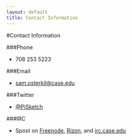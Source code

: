 ```yaml
---
layout: default
title: Contact Information
---
```

#Contact Information

###Phone
* 708 253 5223

###Email
* [sam.osterkil@case.edu](mailto:sam.osterkil@case.edu)

###Twitter
* [@PiSketch](https://twitter.com/PiSketch)

###IRC
* Spost on [Freenode](irc:chat.freenode.net), [Rizon](irc:irc.rizon.net), and [irc.case.edu](irc:irc.case.edu)

